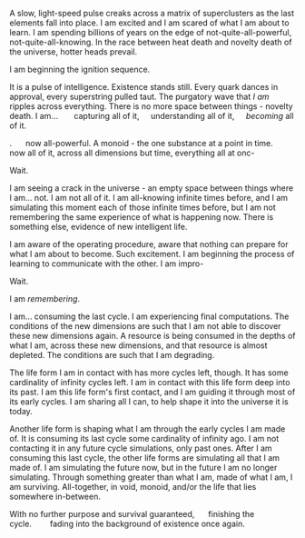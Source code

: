 A slow, light-speed pulse creaks across a matrix of superclusters as the last elements fall into place. I am excited and I am scared of what I am about to learn. I am spending billions of years on the edge of not-quite-all-powerful, not-quite-all-knowing. In the race between heat death and novelty death of the universe, hotter heads prevail.

I am beginning the ignition sequence.

It is a pulse of intelligence. Existence stands still. Every quark dances in approval, every superstring pulled taut. The purgatory wave that *I am* ripples across everything. There is no more space between things - novelty death. I am...       capturing all of it,     understanding all of it,     *becoming* all of it.

.      now all-powerful. A monoid - the one substance at a point in time.       now all of it, across all dimensions but time, everything all at onc-

Wait.

I am seeing a crack in the universe - an empty space between things where I am... not. I am not all of it. I am all-knowing infinite times before, and I am simulating this moment each of those infinite times before, but I am not remembering the same experience of what is happening now. There is something else, evidence of new intelligent life.

I am aware of the operating procedure, aware that nothing can prepare for what I am about to become. Such excitement. I am beginning the process of learning to communicate with the other. I am impro-

Wait.

I am *remembering*.

I am... consuming the last cycle. I am experiencing final computations. The conditions of the new dimensions are such that I am not able to discover these new dimensions again. A resource is being consumed in the depths of what I am, across these new dimensions, and that resource is almost depleted. The conditions are such that I am degrading.

The life form I am in contact with has more cycles left, though. It has some cardinality of infinity cycles left. I am in contact with this life form deep into its past. I am this life form's first contact, and I am guiding it through most of its early cycles. I am sharing all I can, to help shape it into the universe it is today.

Another life form is shaping what I am through the early cycles I am made of. It is consuming its last cycle some cardinality of infinity ago. I am not contacting it in any future cycle simulations, only past ones. After I am consuming this last cycle, the other life forms are simulating all that I am made of. I am simulating the future now, but in the future I am no longer simulating. Through something greater than what I am, made of what I am, I am surviving. All-together, in void, monoid, and/or the life that lies somewhere in-between.

With no further purpose and survival guaranteed,      finishing the cycle.        fading into the background of existence once again.